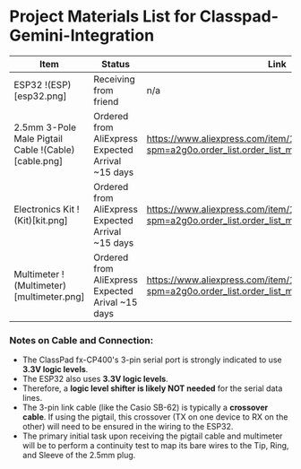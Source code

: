 # Project Materials List for Classpad-Gemini-Integration
| Item                                                | Status                                             | Link                                                                                                         | Cost          |
|-----------------------------------------------------|----------------------------------------------------|--------------------------------------------------------------------------------------------------------------|---------------|
| ESP32 !(ESP)[esp32.png]                             | Receiving from friend                              | n/a                                                                                                          | free!         |
| 2.5mm 3-Pole Male Pigtail Cable !(Cable)[cable.png] | Ordered from AliExpress  Expected Arrival ~15 days | https://www.aliexpress.com/item/1005005323735681.html?spm=a2g0o.order_list.order_list_main.10.1f7f1802iX4dpf | AU$2.57       |
| Electronics Kit  !(Kit)[kit.png]                    | Ordered from AliExpress Expected Arrival ~15 days  | https://www.aliexpress.com/item/1005007196303273.html?spm=a2g0o.order_list.order_list_main.15.1f7f1802iX4dpf | AU$3.67       |
| Multimeter !(Multimeter)[multimeter.png]            | Ordered from AliExpress Expected Arival ~15 days   | https://www.aliexpress.com/item/1005005221413391.html?spm=a2g0o.order_list.order_list_main.5.1f7f1802iX4dpf  | Total:AU$8.17 |                                                    |

### Notes on Cable and Connection:
* The ClassPad fx-CP400's 3-pin serial port is strongly indicated to use **3.3V logic levels**.
* The ESP32 also uses **3.3V logic levels**.
* Therefore, a **logic level shifter is likely NOT needed** for the serial data lines.
* The 3-pin link cable (like the Casio SB-62) is typically a **crossover cable**. If using the pigtail, this crossover (TX on one device to RX on the other) will need to be ensured in the wiring to the ESP32.
* The primary initial task upon receiving the pigtail cable and multimeter will be to perform a continuity test to map its bare wires to the Tip, Ring, and Sleeve of the 2.5mm plug.